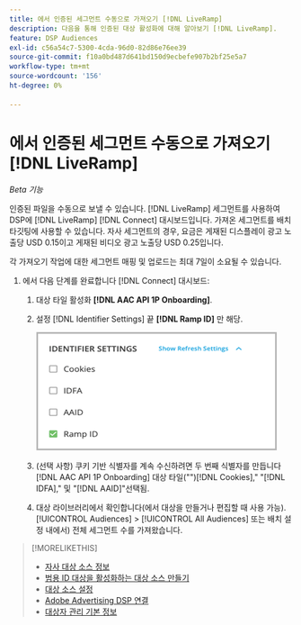 ```yaml
---
title: 에서 인증된 세그먼트 수동으로 가져오기 [!DNL LiveRamp]
description: 다음을 통해 인증된 대상 활성화에 대해 알아보기 [!DNL LiveRamp].
feature: DSP Audiences
exl-id: c56a54c7-5300-4cda-96d0-82d86e76ee39
source-git-commit: f10a0bd487d641bd150d9ecbefe907b2bf25e5a7
workflow-type: tm+mt
source-wordcount: '156'
ht-degree: 0%

---
```


# 에서 인증된 세그먼트 수동으로 가져오기 [!DNL LiveRamp]

*Beta 기능*

인증된 파일을 수동으로 보낼 수 있습니다. [!DNL LiveRamp] 세그먼트를 사용하여 DSP에 [!DNL LiveRamp] [!DNL Connect] 대시보드입니다. 가져온 세그먼트를 배치 타깃팅에 사용할 수 있습니다. 자사 세그먼트의 경우, 요금은 게재된 디스플레이 광고 노출당 USD 0.15이고 게재된 비디오 광고 노출당 USD 0.25입니다.

각 가져오기 작업에 대한 세그먼트 매핑 및 업로드는 최대 7일이 소요될 수 있습니다.

<!--Is this first step relevant for this process?

1. For measurement using [[!DNL Adobe] [!DNL Analytics for Advertising]](/help/integrations/analytics/overview.md):

   1. Complete all [prerequisites for implementing [!DNL Analytics for Advertising]](/help/integrations/analytics/prerequisites.md) and make sure that the [AMO ID and EF ID](/help/integrations/analytics/ids.md) are being populated in your tracking URLs.
   
   1. [Maybe just add a param to existing tag] Deploy a second JavaScript tag for [!DNL RampIDs] on your webpages to match onsite events to ad impressions. Contact your Adobe Account Team to get the tag and instructions for where to implement it.

 -->

1. 에서 다음 단계를 완료합니다 [!DNL Connect] 대시보드:

   1. 대상 타일 활성화 **[!DNL AAC API 1P Onboarding]**.

   1. 설정 [!DNL Identifier Settings] 끝 **[!DNL Ramp ID]** 만 해당.

      ![식별자 설정](/help/dsp/assets/liveramp-tile-settings.png)

   1. (선택 사항) 쿠키 기반 식별자를 계속 수신하려면 두 번째 식별자를 만듭니다 [!DNL AAC API 1P Onboarding] 대상 타일(&quot;&quot;)[!DNL Cookies],&quot; &quot;[!DNL IDFA],&quot; 및 &quot;[!DNL AAID]&quot;선택됨.

   1. 대상 라이브러리에서 확인합니다(에서 대상을 만들거나 편집할 때 사용 가능). [!UICONTROL Audiences] > [!UICONTROL All Audiences] 또는 배치 설정 내에서) 전체 세그먼트 수를 가져왔습니다.

>[!MORELIKETHIS]
>
>* [자사 대상 소스 정보](source-about.md)
>* [범용 ID 대상을 활성화하는 대상 소스 만들기](source-create.md)
>* [대상 소스 설정](source-settings.md)
>* [Adobe Advertising DSP 연결](https://experienceleague.adobe.com/docs/experience-platform/destinations/catalog/advertising/adobe-advertising-cloud-connection.html)
>* [대상자 관리 기본 정보](/help/dsp/audiences/audience-about.md)
